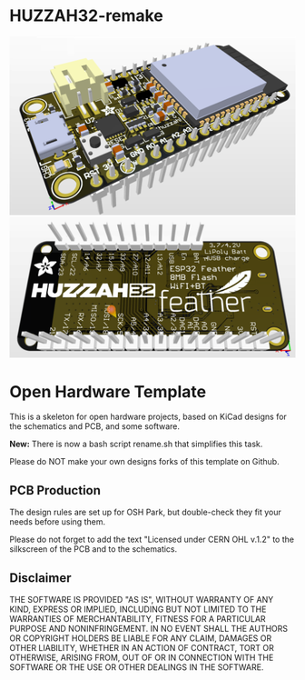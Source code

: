 # HUZZAH32-remake
<img src="assets/HUZZAH32_3D_TOP.png" width="611" height=auto />
<img src="assets/HUZZAH32_3D_BOT.png" width="611" height=auto />

# Open Hardware Template
This is a skeleton for open hardware projects, based on KiCad designs for the schematics and PCB, and some software. 

**New:** There is now a bash script rename.sh that simplifies this task.

Please do NOT make your own designs forks of this template on Github.

## PCB Production
The design rules are set up for OSH Park, but double-check they fit your needs before using them. 

Please do not forget to add the text "Licensed under CERN OHL v.1.2" to the silkscreen of the PCB and to the schematics.

## Disclaimer
THE SOFTWARE IS PROVIDED "AS IS", WITHOUT WARRANTY OF ANY KIND, EXPRESS OR
IMPLIED, INCLUDING BUT NOT LIMITED TO THE WARRANTIES OF MERCHANTABILITY,
FITNESS FOR A PARTICULAR PURPOSE AND NONINFRINGEMENT. IN NO EVENT SHALL THE
AUTHORS OR COPYRIGHT HOLDERS BE LIABLE FOR ANY CLAIM, DAMAGES OR OTHER
LIABILITY, WHETHER IN AN ACTION OF CONTRACT, TORT OR OTHERWISE, ARISING FROM,
OUT OF OR IN CONNECTION WITH THE SOFTWARE OR THE USE OR OTHER DEALINGS IN THE
SOFTWARE.
